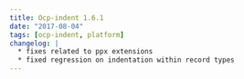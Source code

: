 ```yaml
---
title: Ocp-indent 1.6.1
date: "2017-08-04"
tags: [ocp-indent, platform]
changelog: |
  * fixes related to ppx extensions
  * fixed regression on indentation within record types
---
```


